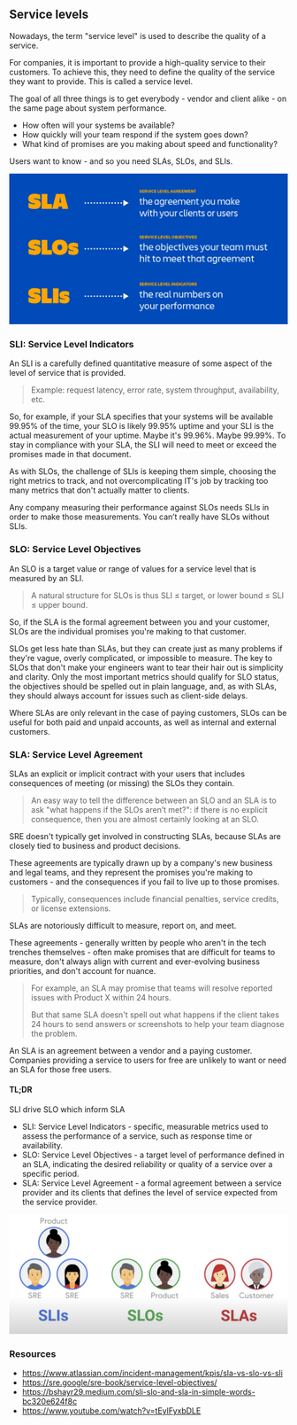 ## Service levels

Nowadays, the term "service level" is used to describe the quality of a service.

For companies, it is important to provide a high-quality service to their customers. To achieve this, they need to
define the quality of the service they want to provide. This is called a service level.

The goal of all three things is to get everybody - vendor and client alike - on the same page about system performance.

- How often will your systems be available?
- How quickly will your team respond if the system goes down?
- What kind of promises are you making about speed and functionality?

Users want to know - and so you need SLAs, SLOs, and SLIs.

![](./docs/service-levels/sl.png)

### SLI: Service Level Indicators

An SLI is a carefully defined quantitative measure of some aspect of the level of service that is provided.

> Example: request latency, error rate, system throughput, availability, etc.

So, for example, if your SLA specifies that your systems will be available 99.95% of the time, your SLO is likely 99.95%
uptime and your SLI is the actual measurement of your uptime. Maybe it's 99.96%. Maybe 99.99%. To stay in compliance
with your SLA, the SLI will need to meet or exceed the promises made in that document.

As with SLOs, the challenge of SLIs is keeping them simple, choosing the right metrics to track, and not
overcomplicating IT's job by tracking too many metrics that don't actually matter to clients.

Any company measuring their performance against SLOs needs SLIs in order to make those measurements. You can’t really
have SLOs without SLIs.

### SLO: Service Level Objectives

An SLO is a target value or range of values for a service level that is measured by an SLI.

> A natural structure for SLOs is thus SLI ≤ target, or lower bound ≤ SLI ≤ upper bound.

So, if the SLA is the formal agreement between you and your customer, SLOs are the individual promises you're making to
that customer.

SLOs get less hate than SLAs, but they can create just as many problems if they're vague, overly complicated, or
impossible to measure. The key to SLOs that don't make your engineers want to tear their hair out is simplicity and
clarity. Only the most important metrics should qualify for SLO status, the objectives should be spelled out in plain
language, and, as with SLAs, they should always account for issues such as client-side delays.

Where SLAs are only relevant in the case of paying customers, SLOs can be useful for both paid and unpaid accounts, as
well as internal and external customers.

### SLA: Service Level Agreement

SLAs an explicit or implicit contract with your users that includes consequences of meeting (or missing) the SLOs they
contain.

> An easy way to tell the difference between an SLO and an SLA is to ask "what happens if the SLOs aren’t met?": if
> there is no explicit consequence, then you are almost certainly looking at an SLO.

SRE doesn't typically get involved in constructing SLAs, because SLAs are closely tied to business and product
decisions.

These agreements are typically drawn up by a company's new business and legal teams, and they represent the promises
you're making to customers - and the consequences if you fail to live up to those promises.

> Typically, consequences include financial penalties, service credits, or license extensions.

SLAs are notoriously difficult to measure, report on, and meet.

These agreements - generally written by people who aren't in the tech trenches themselves - often make promises that are
difficult for teams to measure, don't always align with current and ever-evolving business priorities, and don't account
for nuance.

> For example, an SLA may promise that teams will resolve reported issues with Product X within 24 hours.
>
> But that same SLA doesn't spell out what happens if the client takes 24 hours to send answers or screenshots to help
> your team diagnose the problem.

An SLA is an agreement between a vendor and a paying customer. Companies providing a service to users for free are
unlikely to want or need an SLA for those free users.

#### TL;DR

SLI drive SLO which inform SLA

- SLI: Service Level Indicators - specific, measurable metrics used to assess the performance of a service, such as
  response time or availability.
- SLO: Service Level Objectives - a target level of performance defined in an SLA, indicating the desired reliability or
  quality of a service over a specific period.
- SLA: Service Level Agreement - a formal agreement between a service provider and its clients that defines the level
  of service expected from the service provider.

![](./docs/service-levels/roles.png)

### Resources

- https://www.atlassian.com/incident-management/kpis/sla-vs-slo-vs-sli
- https://sre.google/sre-book/service-level-objectives/
- https://bshayr29.medium.com/sli-slo-and-sla-in-simple-words-bc320e624f8c
- https://www.youtube.com/watch?v=tEylFyxbDLE